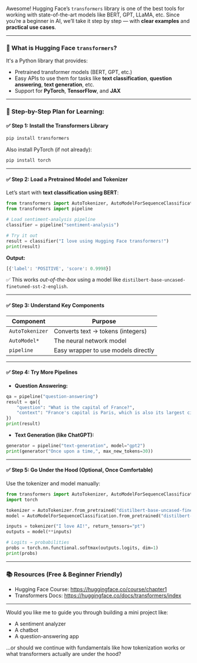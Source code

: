 Awesome! Hugging Face’s `transformers` library is one of the best tools for working with state-of-the-art models like BERT, GPT, LLaMA, etc. Since you’re a beginner in AI, we’ll take it step by step — with **clear examples** and **practical use cases**.

---

### 🚀 What is Hugging Face `transformers`?
It's a Python library that provides:
- Pretrained transformer models (BERT, GPT, etc.)
- Easy APIs to use them for tasks like **text classification**, **question answering**, **text generation**, etc.
- Support for **PyTorch**, **TensorFlow**, and **JAX**

---

### 🧱 Step-by-Step Plan for Learning:

#### ✅ Step 1: Install the Transformers Library
```bash
pip install transformers
```

Also install PyTorch (if not already):
```bash
pip install torch
```

---

#### ✅ Step 2: Load a Pretrained Model and Tokenizer

Let’s start with **text classification using BERT**:

```python
from transformers import AutoTokenizer, AutoModelForSequenceClassification
from transformers import pipeline

# Load sentiment-analysis pipeline
classifier = pipeline("sentiment-analysis")

# Try it out
result = classifier("I love using Hugging Face transformers!")
print(result)
```

**Output:**
```python
[{'label': 'POSITIVE', 'score': 0.9998}]
```

✅ This works *out-of-the-box* using a model like `distilbert-base-uncased-finetuned-sst-2-english`.

---

#### ✅ Step 3: Understand Key Components

| Component | Purpose |
|----------|---------|
| `AutoTokenizer` | Converts text → tokens (integers) |
| `AutoModel*` | The neural network model |
| `pipeline` | Easy wrapper to use models directly |

---

#### ✅ Step 4: Try More Pipelines

- **Question Answering:**
```python
qa = pipeline("question-answering")
result = qa({
    "question": "What is the capital of France?",
    "context": "France's capital is Paris, which is also its largest city."
})
print(result)
```

- **Text Generation (like ChatGPT):**
```python
generator = pipeline("text-generation", model="gpt2")
print(generator("Once upon a time,", max_new_tokens=30))
```

---

#### ✅ Step 5: Go Under the Hood (Optional, Once Comfortable)

Use the tokenizer and model manually:
```python
from transformers import AutoTokenizer, AutoModelForSequenceClassification
import torch

tokenizer = AutoTokenizer.from_pretrained("distilbert-base-uncased-finetuned-sst-2-english")
model = AutoModelForSequenceClassification.from_pretrained("distilbert-base-uncased-finetuned-sst-2-english")

inputs = tokenizer("I love AI!", return_tensors="pt")
outputs = model(**inputs)

# Logits → probabilities
probs = torch.nn.functional.softmax(outputs.logits, dim=1)
print(probs)
```

---

### 📚 Resources (Free & Beginner Friendly)
- Hugging Face Course: https://huggingface.co/course/chapter1
- Transformers Docs: https://huggingface.co/docs/transformers/index

---

Would you like me to guide you through building a mini project like:
- A sentiment analyzer
- A chatbot
- A question-answering app

...or should we continue with fundamentals like how tokenization works or what transformers actually are under the hood?